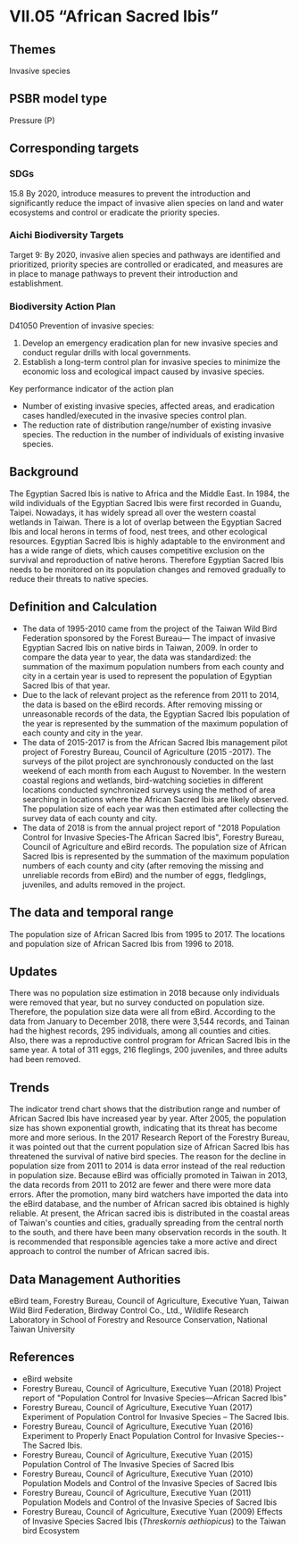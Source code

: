 # VII.05 “African Sacred Ibis”

<script type="text/javascript" src="http://cdn.mathjax.org/mathjax/latest/MathJax.js?config=TeX-AMS-MML_HTMLorMML"></script>

## Themes
Invasive species
## PSBR model type
Pressure (P)
## Corresponding targets
### SDGs
15.8 By 2020, introduce measures to prevent the introduction and significantly reduce the impact of invasive alien species on land and water ecosystems and control or eradicate the priority species.
### Aichi Biodiversity Targets
Target 9: By 2020, invasive alien species and pathways are identified and prioritized, priority species are controlled or eradicated, and measures are in place to manage pathways to prevent their introduction and establishment.
### Biodiversity Action Plan
D41050 Prevention of invasive species:
1. Develop an emergency eradication plan for new invasive species and conduct regular drills with local governments.
2. Establish a long-term control plan for invasive species to minimize the economic loss and ecological impact caused by invasive species.

Key performance indicator of the action plan
* Number of existing invasive species, affected areas, and eradication cases handled/executed in the invasive species control plan.
* The reduction rate of distribution range/number of existing invasive species. The reduction in the number of individuals of existing invasive species.
## Background
The Egyptian Sacred Ibis is native to Africa and the Middle East. In 1984, the wild individuals of the Egyptian Sacred Ibis were first recorded in Guandu, Taipei. Nowadays, it has widely spread all over the western coastal wetlands in Taiwan. There is a lot of overlap between the Egyptian Sacred Ibis and local herons in terms of food, nest trees, and other ecological resources. Egyptian Sacred Ibis is highly adaptable to the environment and has a wide range of diets, which causes competitive exclusion on the survival and reproduction of native herons. Therefore Egyptian Sacred Ibis needs to be monitored on its population changes and removed gradually to reduce their threats to native species.
## Definition and Calculation
* The data of 1995-2010 came from the project of the Taiwan Wild Bird Federation sponsored by the Forest Bureau— The impact of invasive Egyptian Sacred Ibis on native birds in Taiwan, 2009. In order to compare the data year to year, the data was standardized: the summation of the maximum population numbers from each county and city in a certain year is used to represent the population of Egyptian Sacred Ibis of that year.
* Due to the lack of relevant project as the reference from 2011 to 2014, the data is based on the eBird records. After removing missing or unreasonable records of the data, the Egyptian Sacred Ibis population of the year is represented by the summation of the maximum population of each county and city in the year.
* The data of 2015-2017 is from the African Sacred Ibis management pilot project of Forestry Bureau, Council of Agriculture (2015 -2017). The surveys of the pilot project are synchronously conducted on the last weekend of each month from each August to November. In the western coastal regions and wetlands, bird-watching societies in different locations conducted synchronized surveys using the method of area searching in locations where the African Sacred Ibis are likely observed. The population size of each year was then estimated after collecting the survey data of each county and city.
* The data of 2018 is from the annual project report of "2018 Population Control for Invasive Species-The African Sacred Ibis", Forestry Bureau, Council of Agriculture and eBird records. The population size of African Sacred Ibis is represented by the summation of the maximum population numbers of each county and city (after removing the missing and unreliable records from eBird) and the number of eggs, fledglings, juveniles, and adults removed in the project.
## The data and temporal range
The population size of African Sacred Ibis from 1995 to 2017. The locations and population size of African Sacred Ibis from 1996 to 2018.
## Updates
There was no population size estimation in 2018 because only individuals were removed that year, but no survey conducted on population size. Therefore, the population size data were all from eBird. According to the data from January to December 2018, there were 3,544 records, and Tainan had the highest records, 295 individuals, among all counties and cities. Also, there was a reproductive control program for African Sacred Ibis in the same year. A total of 311 eggs, 216 fleglings, 200 juveniles, and three adults had been removed.
## Trends
The indicator trend chart shows that the distribution range and number of African Sacred Ibis have increased year by year. After 2005, the population size has shown exponential growth, indicating that its threat has become more and more serious. In the 2017 Research Report of the Forestry Bureau, it was pointed out that the current population size of African Sacred Ibis has threatened the survival of native bird species. The reason for the decline in population size from 2011 to 2014 is data error instead of the real reduction in population size. Because eBird was officially promoted in Taiwan in 2013, the data records from 2011 to 2012 are fewer and there were more data errors. After the promotion, many bird watchers have imported the data into the eBird database, and the number of African sacred ibis obtained is highly reliable. At present, the African sacred ibis is distributed in the coastal areas of Taiwan's counties and cities, gradually spreading from the central north to the south, and there have been many observation records in the south. It is recommended that responsible agencies take a more active and direct approach to control the number of African sacred ibis.
## Data Management Authorities
eBird team, Forestry Bureau, Council of Agriculture, Executive Yuan, Taiwan Wild Bird Federation, Birdway Control Co., Ltd., Wildlife Research Laboratory in School of Forestry and Resource Conservation, National Taiwan University
## References
* eBird website
* Forestry Bureau, Council of Agriculture, Executive Yuan (2018) Project report of "Population Control for Invasive Species—African Sacred Ibis"
* Forestry Bureau, Council of Agriculture, Executive Yuan (2017) Experiment of Population Control for Invasive Species – The Sacred Ibis.
* Forestry Bureau, Council of Agriculture, Executive Yuan (2016) Experiment to Properly Enact Population Control for Invasive Species--The Sacred Ibis.
* Forestry Bureau, Council of Agriculture, Executive Yuan (2015) Population Control of The Invasive Species of Sacred Ibis
* Forestry Bureau, Council of Agriculture, Executive Yuan (2010) Population Models and Control of the Invasive Species of Sacred Ibis
* Forestry Bureau, Council of Agriculture, Executive Yuan (2011) Population Models and Control of the Invasive Species of Sacred Ibis
* Forestry Bureau, Council of Agriculture, Executive Yuan (2009) Effects of Invasive Species Sacred Ibis (*Threskornis aethiopicus*) to the Taiwan bird Ecosystem